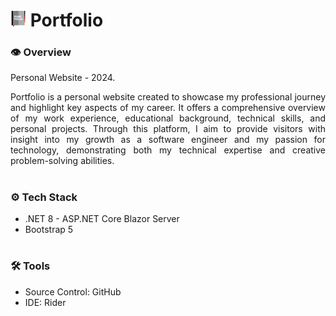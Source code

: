 # <img src="portfolio.svg" width="25"/> Portfolio

### **👁️ Overview**
Personal Website - 2024.

<p align="justify">
  Portfolio is a personal website created to showcase my professional journey and highlight key aspects of my career.
  It offers a comprehensive overview of my work experience, educational background, technical skills, and personal projects.
  Through this platform, I aim to provide visitors with insight into my growth as a software engineer and my passion for technology,
  demonstrating both my technical expertise and creative problem-solving abilities.  
</p>

#

### **⚙️ Tech Stack**
- .NET 8 - ASP.NET Core Blazor Server
- Bootstrap 5

#

### **🛠️ Tools**
- Source Control: GitHub
- IDE: Rider